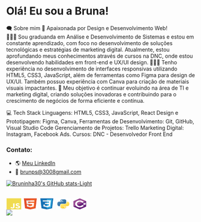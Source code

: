 # Olá! Eu sou a Bruna!  

🗨 Sobre mim
🎨 Apaixonada por Design e Desenvolvimento Web!  
🧑🏻‍🎓 Sou graduanda em Análise e Desenvolvimento de Sistemas e estou em constante aprendizado, com foco no desenvolvimento de soluções tecnológicas e estratégias de marketing digital. Atualmente, estou aprofundando meus conhecimentos através de cursos na DNC, onde estou desenvolvendo habilidades em front-end e UX/UI design.
👨🏻‍💻 Tenho experiência no desenvolvimento de interfaces responsivas utilizando HTML5, CSS3, JavaScript, além de ferramentas como Figma para design de UX/UI. Também possuo experiência com Canva para criação de materiais visuais impactantes.
🚀 Meu objetivo é continuar evoluindo na área de TI e marketing digital, criando soluções inovadoras e contribuindo para o crescimento de negócios de forma eficiente e contínua.

💻 Tech Stack
Linguagens: HTML5, CSS3, JavaScript, React
Design e Prototipagem: Figma, Canva, 
Ferramentas de Desenvolvimento: Git, GitHub, Visual Studio Code
Gerenciamento de Projetos: Trello
Marketing Digital: Instagram, Facebook Ads.
Cursos: DNC - Desenvolvedor Front End




### Contato:
- 🌎 [Meu LinkedIn](www.linkedin.com/in/brunadesenvolvedora)
- 📩 brunps@3008gmail.com


[![Bruninha30's GitHub stats-Light](https://github-readme-stats.vercel.app/api?username=Bruninha30&show_icons=true&theme=default#gh-light-mode-only)](https://github.com/Bruninha30/github-readme-stats#gh-light-mode-only)

<div style="display: inline_block"><br>
  <img align="center" alt="Bruna-Js" height="30" width="40" src="https://raw.githubusercontent.com/devicons/devicon/master/icons/javascript/javascript-plain.svg">
  <img align="center" alt="Bruna-HTML" height="30" width="40" src="https://raw.githubusercontent.com/devicons/devicon/master/icons/html5/html5-original.svg">
  <img align="center" alt="Bruna-CSS" height="30" width="40" src="https://raw.githubusercontent.com/devicons/devicon/master/icons/css3/css3-original.svg">
  <img align="center" alt="Bruna-Python" height="30" width="40" src="https://raw.githubusercontent.com/devicons/devicon/master/icons/python/python-original.svg">
  <img align="center" alt="Bruna-Csharp" height="30" width="40" src="https://raw.githubusercontent.com/devicons/devicon/master/icons/csharp/csharp-original.svg">
</div>

<div>
    <a href = "brunasp3008@gmail.com"><img src="https://img.shields.io/badge/-Gmail-%23333?style=for-the-badge&logo=gmail&logoColor=white" target="_blank"></a>
</div>
